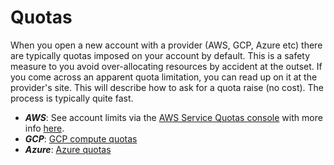 # Quotas

When you open a new account with a provider (AWS, GCP, Azure etc) there are typically
quotas imposed on your account by default.
This is a safety measure to you avoid over-allocating resources by accident at the outset.
If you come across an apparent quota limitation, you can read up on it at the provider's site.
This will describe how to ask for a quota raise (no cost).
The process is typically quite fast.


* ***AWS***: See account limits via the [AWS Service Quotas console](https://console.aws.amazon.com/servicequotas) with more info [here](https://aws.amazon.com/premiumsupport/knowledge-center/manage-service-limits/).
* ***GCP***: [GCP compute quotas](https://cloud.google.com/compute/quotas)
* ***Azure***: [Azure quotas](https://docs.microsoft.com/en-us/azure/azure-resource-manager/management/azure-subscription-service-limits)
